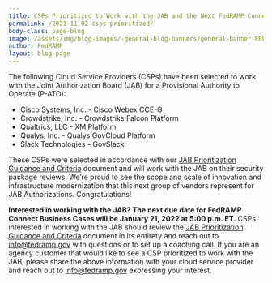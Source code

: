 ```yaml
---
title: CSPs Prioritized to Work with the JAB and the Next FedRAMP Connect Due Date
permalink: /2021-11-02-csps-prioritized/
body-class: page-blog
image: /assets/img/blog-images/-general-blog-banners/general-banner-FRConnect.png
author: FedRAMP
layout: blog-page
---
```

The following Cloud Service Providers (CSPs) have been selected to work with the Joint Authorization Board (JAB) for a Provisional Authority to Operate (P-ATO):

- Cisco Systems, Inc. - Cisco Webex CCE-G
- Crowdstrike, Inc. - Crowdstrike Falcon Platform
- Qualtrics, LLC - XM Platform
- Qualys, Inc. - Qualys GovCloud Platform
- Slack Technologies - GovSlack


These CSPs were selected in accordance with our <a href="https://www.fedramp.gov/assets/resources/documents/CSP_JAB_P-ATO_Prioritization_Criteria_and_Guidance.pdf">JAB Prioritization Guidance and Criteria</a> document and will work with the JAB on their security package reviews. We’re proud to see the scope and scale of innovation and infrastructure modernization that this next group of vendors represent for JAB Authorizations. Congratulations!

**Interested in working with the JAB? The next due date for FedRAMP Connect Business Cases will be January 21, 2022 at 5:00 p.m. ET.** CSPs interested in working with the JAB should review the <a href="https://www.fedramp.gov/assets/resources/documents/CSP_JAB_P-ATO_Prioritization_Criteria_and_Guidance.pdf">JAB Prioritization Guidance and Criteria</a> document in its entirety and reach out to <a href="mailto:info@fedramp.gov">info@fedramp.gov</a> with questions or to set up a coaching call. If you are an agency customer that would like to see a CSP prioritized to work with the JAB, please share the above information with your cloud service provider and reach out to <a href="mailto:info@fedramp.gov">info@fedramp.gov</a> expressing your interest.
